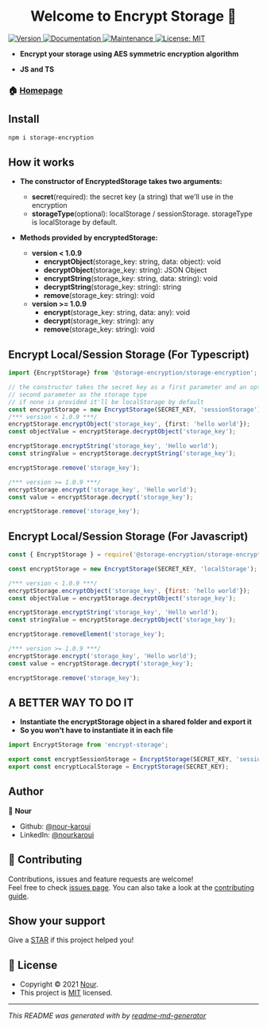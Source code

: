 <h1 align="center">Welcome to Encrypt Storage 👋</h1>
<p>
  <a href="https://www.npmjs.com/package/@storage-encryption/storage-encryption" target="_blank">
    <img alt="Version" src="https://img.shields.io/npm/v/@storage-encryption/storage-encryption.svg">
  </a>
  <a href="https://github.com/nour-karoui/encrypt-storage#readme" target="_blank">
    <img alt="Documentation" src="https://img.shields.io/badge/documentation-yes-brightgreen.svg" />
  </a>
  <a href="https://github.com/nour-karoui/encrypt-storage/graphs/commit-activity" target="_blank">
    <img alt="Maintenance" src="https://img.shields.io/badge/Maintained%3F-yes-green.svg" />
  </a>
  <a href="https://github.com/nour-karoui/encrypt-storage/blob/master/LICENSE" target="_blank">
    <img alt="License: MIT" src="https://img.shields.io/github/license/bishkou/password-pwnd" />
  </a>
</p>

* **Encrypt your storage using AES symmetric encryption algorithm**

* **JS and TS**


### 🏠 [Homepage](https://github.com/nour-karoui/encrypt-storage)

## Install

```sh
npm i storage-encryption
```

## How it works

* **The constructor of EncryptedStorage takes two arguments:**
    * **secret**(required): the secret key (a string) that we'll use in the encryption
    * **storageType**(optional): localStorage / sessionStorage.
     storageType is localStorage by default.
     
* **Methods provided by encryptedStorage:**
  * **version < 1.0.9** 
    * **encryptObject**(storage_key: string, data: object): void
    * **decryptObject**(storage_key: string): JSON Object
    * **encryptString**(storage_key: string, data: string): void
    * **decryptString**(storage_key: string): string
    * **remove**(storage_key: string): void
  * **version >= 1.0.9**
    * **encrypt**(storage_key: string, data: any): void
    * **decrypt**(storage_key: string): any
    * **remove**(storage_key: string): void
    

## Encrypt Local/Session Storage (For Typescript)

```ts
import {EncryptStorage} from '@storage-encryption/storage-encryption';

// the constructor takes the secret key as a first parameter and an optional
// second parameter as the storage type
// if none is provided it'll be localStorage by default
const encryptStorage = new EncryptStorage(SECRET_KEY, 'sessionStorage');
/*** version < 1.0.9 ***/
encryptStorage.encryptObject('storage_key', {first: 'hello world'});
const objectValue = encryptStorage.decryptObject('storage_key');

encryptStorage.encryptString('storage_key', 'Hello world');
const stringValue = encryptStorage.decryptString('storage_key');

encryptStorage.remove('storage_key'); 

/*** version >= 1.0.9 ***/
encryptStorage.encrypt('storage_key', 'Hello world');
const value = encryptStorage.decrypt('storage_key');

encryptStorage.remove('storage_key'); 
```

## Encrypt Local/Session Storage (For Javascript)
```js
const { EncryptStorage } = require('@storage-encryption/storage-encryption')

const encryptStorage = new EncryptStorage(SECRET_KEY, 'localStorage');

/*** version < 1.0.9 ***/
encryptStorage.encryptObject('storage_key', {first: 'hello world'});
const objectValue = encryptStorage.decryptObject('storage_key');

encryptStorage.encryptString('storage_key', 'Hello world');
const stringValue = encryptStorage.decryptObject('storage_key');

encryptStorage.removeElement('storage_key'); 

/*** version >= 1.0.9 ***/
encryptStorage.encrypt('storage_key', 'Hello world');
const value = encryptStorage.decrypt('storage_key');

encryptStorage.remove('storage_key'); 
```

## A BETTER WAY TO DO IT
* **Instantiate the encryptStorage object in a shared folder and export it**
* **So you won't have to instantiate it in each file**

````ts
import EncryptStorage from 'encrypt-storage';

export const encryptSessionStorage = EncryptStorage(SECRET_KEY, 'sessionStorage');
export const encryptLocalStorage = EncryptStorage(SECRET_KEY);

````
## Author

👤 **Nour**

* Github: [@nour-karoui](https://github.com/nour-karoui)
* LinkedIn: [@nourkaroui](https://www.linkedin.com/in/nourkaroui/)

## 🤝 Contributing

Contributions, issues and feature requests are welcome!<br />Feel free to check [issues page](https://github.com/nour-karoui/encrypt-storage/issues). You can also take a look at the [contributing guide](https://github.com/nour-karoui/encrypt-storage/blob/master/CONTRIBUTING.md).

## Show your support

Give a [STAR](https://github.com/nour-karoui/encrypt-storage) if this project helped you!

## 📝 License

* Copyright © 2021 [Nour](https://github.com/nour-karoui).
* This project is [MIT](https://github.com/nour-karoui/encrypt-storage/blob/master/LICENSE) licensed.

***
_This README was generated with by [readme-md-generator](https://github.com/kefranabg/readme-md-generator)_
